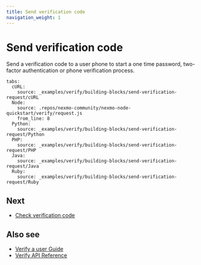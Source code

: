 ```yaml
---
title: Send verification code
navigation_weight: 1
---
```


# Send verification code

Send a verification code to a user phone to start a one time password, two-factor authentication or phone verification process.

```tabbed_examples
tabs:
  cURL:
    source: _examples/verify/building-blocks/send-verification-request/cURL
  Node:
    source: .repos/nexmo-community/nexmo-node-quickstart/verify/request.js
    from_line: 8
  Python:
    source: _examples/verify/building-blocks/send-verification-request/Python
  PHP:
    source: _examples/verify/building-blocks/send-verification-request/PHP
  Java:
    source: _examples/verify/building-blocks/send-verification-request/Java
  Ruby:
    source: _examples/verify/building-blocks/send-verification-request/Ruby
```


## Next

* [Check verification code](/verify/building-blocks/check-verify-request)

## Also see

* [Verify a user Guide](/verify/guides/verify-a-user)
* [Verify API Reference](/api/verify)
